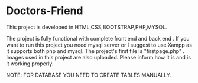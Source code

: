 # Doctors-Friend

This project is developed in HTML,CSS,BOOTSTRAP,PHP,MYSQL.

The project is fully functional with complete front end and back end . 
If you want to run this project you need mysql server or I suggest to use Xampp  as it supports both php and mysql. 
The project's first file is "firstpage.php" . Images used in this project are also uploaded. 
Please inform how it is and is it working properly.

NOTE: FOR DATABASE YOU NEED TO CREATE TABLES MANUALLY.
